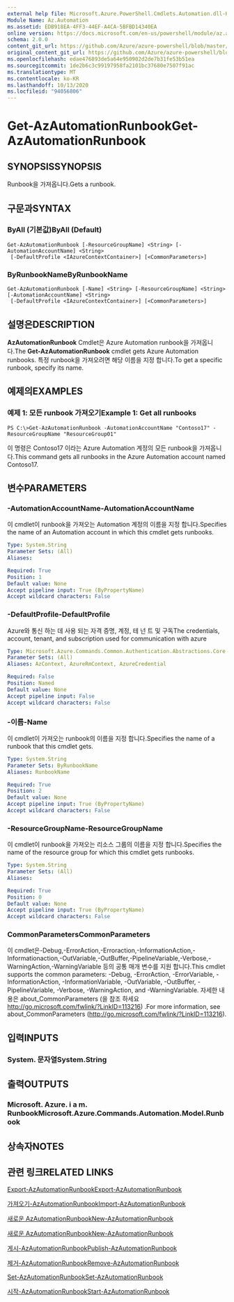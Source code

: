 ```yaml
---
external help file: Microsoft.Azure.PowerShell.Cmdlets.Automation.dll-Help.xml
Module Name: Az.Automation
ms.assetid: EDB918EA-4FF3-44EF-A4CA-5BFBD14340EA
online version: https://docs.microsoft.com/en-us/powershell/module/az.automation/get-azautomationrunbook
schema: 2.0.0
content_git_url: https://github.com/Azure/azure-powershell/blob/master/src/Automation/Automation/help/Get-AzAutomationRunbook.md
original_content_git_url: https://github.com/Azure/azure-powershell/blob/master/src/Automation/Automation/help/Get-AzAutomationRunbook.md
ms.openlocfilehash: edae476893de5a64e950902d2de7b31fe53b51ea
ms.sourcegitcommit: 1de2b6c3c99197958fa2101bc37680e7507f91ac
ms.translationtype: MT
ms.contentlocale: ko-KR
ms.lasthandoff: 10/13/2020
ms.locfileid: "94056806"
---
```

# <span data-ttu-id="e3996-101">Get-AzAutomationRunbook</span><span class="sxs-lookup"><span data-stu-id="e3996-101">Get-AzAutomationRunbook</span></span>

## <span data-ttu-id="e3996-102">SYNOPSIS</span><span class="sxs-lookup"><span data-stu-id="e3996-102">SYNOPSIS</span></span>
<span data-ttu-id="e3996-103">Runbook을 가져옵니다.</span><span class="sxs-lookup"><span data-stu-id="e3996-103">Gets a runbook.</span></span>

## <span data-ttu-id="e3996-104">구문과</span><span class="sxs-lookup"><span data-stu-id="e3996-104">SYNTAX</span></span>

### <span data-ttu-id="e3996-105">ByAll (기본값)</span><span class="sxs-lookup"><span data-stu-id="e3996-105">ByAll (Default)</span></span>
```
Get-AzAutomationRunbook [-ResourceGroupName] <String> [-AutomationAccountName] <String>
 [-DefaultProfile <IAzureContextContainer>] [<CommonParameters>]
```

### <span data-ttu-id="e3996-106">ByRunbookName</span><span class="sxs-lookup"><span data-stu-id="e3996-106">ByRunbookName</span></span>
```
Get-AzAutomationRunbook [-Name] <String> [-ResourceGroupName] <String> [-AutomationAccountName] <String>
 [-DefaultProfile <IAzureContextContainer>] [<CommonParameters>]
```

## <span data-ttu-id="e3996-107">설명은</span><span class="sxs-lookup"><span data-stu-id="e3996-107">DESCRIPTION</span></span>
<span data-ttu-id="e3996-108">**AzAutomationRunbook** Cmdlet은 Azure Automation runbook을 가져옵니다.</span><span class="sxs-lookup"><span data-stu-id="e3996-108">The **Get-AzAutomationRunbook** cmdlet gets Azure Automation runbooks.</span></span>
<span data-ttu-id="e3996-109">특정 runbook을 가져오려면 해당 이름을 지정 합니다.</span><span class="sxs-lookup"><span data-stu-id="e3996-109">To get a specific runbook, specify its name.</span></span>

## <span data-ttu-id="e3996-110">예제의</span><span class="sxs-lookup"><span data-stu-id="e3996-110">EXAMPLES</span></span>

### <span data-ttu-id="e3996-111">예제 1: 모든 runbook 가져오기</span><span class="sxs-lookup"><span data-stu-id="e3996-111">Example 1: Get all runbooks</span></span>
```
PS C:\>Get-AzAutomationRunbook -AutomationAccountName "Contoso17" -ResourceGroupName "ResourceGroup01"
```

<span data-ttu-id="e3996-112">이 명령은 Contoso17 이라는 Azure Automation 계정의 모든 runbook을 가져옵니다.</span><span class="sxs-lookup"><span data-stu-id="e3996-112">This command gets all runbooks in the Azure Automation account named Contoso17.</span></span>

## <span data-ttu-id="e3996-113">변수</span><span class="sxs-lookup"><span data-stu-id="e3996-113">PARAMETERS</span></span>

### <span data-ttu-id="e3996-114">-AutomationAccountName</span><span class="sxs-lookup"><span data-stu-id="e3996-114">-AutomationAccountName</span></span>
<span data-ttu-id="e3996-115">이 cmdlet이 runbook을 가져오는 Automation 계정의 이름을 지정 합니다.</span><span class="sxs-lookup"><span data-stu-id="e3996-115">Specifies the name of an Automation account in which this cmdlet gets runbooks.</span></span>

```yaml
Type: System.String
Parameter Sets: (All)
Aliases:

Required: True
Position: 1
Default value: None
Accept pipeline input: True (ByPropertyName)
Accept wildcard characters: False
```

### <span data-ttu-id="e3996-116">-DefaultProfile</span><span class="sxs-lookup"><span data-stu-id="e3996-116">-DefaultProfile</span></span>
<span data-ttu-id="e3996-117">Azure와 통신 하는 데 사용 되는 자격 증명, 계정, 테 넌 트 및 구독</span><span class="sxs-lookup"><span data-stu-id="e3996-117">The credentials, account, tenant, and subscription used for communication with azure</span></span>

```yaml
Type: Microsoft.Azure.Commands.Common.Authentication.Abstractions.Core.IAzureContextContainer
Parameter Sets: (All)
Aliases: AzContext, AzureRmContext, AzureCredential

Required: False
Position: Named
Default value: None
Accept pipeline input: False
Accept wildcard characters: False
```

### <span data-ttu-id="e3996-118">-이름</span><span class="sxs-lookup"><span data-stu-id="e3996-118">-Name</span></span>
<span data-ttu-id="e3996-119">이 cmdlet이 가져오는 runbook의 이름을 지정 합니다.</span><span class="sxs-lookup"><span data-stu-id="e3996-119">Specifies the name of a runbook that this cmdlet gets.</span></span>

```yaml
Type: System.String
Parameter Sets: ByRunbookName
Aliases: RunbookName

Required: True
Position: 2
Default value: None
Accept pipeline input: True (ByPropertyName)
Accept wildcard characters: False
```

### <span data-ttu-id="e3996-120">-ResourceGroupName</span><span class="sxs-lookup"><span data-stu-id="e3996-120">-ResourceGroupName</span></span>
<span data-ttu-id="e3996-121">이 cmdlet이 runbook을 가져오는 리소스 그룹의 이름을 지정 합니다.</span><span class="sxs-lookup"><span data-stu-id="e3996-121">Specifies the name of the resource group for which this cmdlet gets runbooks.</span></span>

```yaml
Type: System.String
Parameter Sets: (All)
Aliases:

Required: True
Position: 0
Default value: None
Accept pipeline input: True (ByPropertyName)
Accept wildcard characters: False
```

### <span data-ttu-id="e3996-122">CommonParameters</span><span class="sxs-lookup"><span data-stu-id="e3996-122">CommonParameters</span></span>
<span data-ttu-id="e3996-123">이 cmdlet은-Debug,-ErrorAction,-Erroraction,-InformationAction,-Informationaction,-OutVariable,-OutBuffer,-PipelineVariable,-Verbose,-WarningAction,-WarningVariable 등의 공통 매개 변수를 지원 합니다.</span><span class="sxs-lookup"><span data-stu-id="e3996-123">This cmdlet supports the common parameters: -Debug, -ErrorAction, -ErrorVariable, -InformationAction, -InformationVariable, -OutVariable, -OutBuffer, -PipelineVariable, -Verbose, -WarningAction, and -WarningVariable.</span></span> <span data-ttu-id="e3996-124">자세한 내용은 about_CommonParameters (을 참조 하세요 http://go.microsoft.com/fwlink/?LinkID=113216) .</span><span class="sxs-lookup"><span data-stu-id="e3996-124">For more information, see about_CommonParameters (http://go.microsoft.com/fwlink/?LinkID=113216).</span></span>

## <span data-ttu-id="e3996-125">입력</span><span class="sxs-lookup"><span data-stu-id="e3996-125">INPUTS</span></span>

### <span data-ttu-id="e3996-126">System. 문자열</span><span class="sxs-lookup"><span data-stu-id="e3996-126">System.String</span></span>

## <span data-ttu-id="e3996-127">출력</span><span class="sxs-lookup"><span data-stu-id="e3996-127">OUTPUTS</span></span>

### <span data-ttu-id="e3996-128">Microsoft. Azure. i a m. Runbook</span><span class="sxs-lookup"><span data-stu-id="e3996-128">Microsoft.Azure.Commands.Automation.Model.Runbook</span></span>

## <span data-ttu-id="e3996-129">상속자</span><span class="sxs-lookup"><span data-stu-id="e3996-129">NOTES</span></span>

## <span data-ttu-id="e3996-130">관련 링크</span><span class="sxs-lookup"><span data-stu-id="e3996-130">RELATED LINKS</span></span>

[<span data-ttu-id="e3996-131">Export-AzAutomationRunbook</span><span class="sxs-lookup"><span data-stu-id="e3996-131">Export-AzAutomationRunbook</span></span>](./Export-AzAutomationRunbook.md)

[<span data-ttu-id="e3996-132">가져오기-AzAutomationRunbook</span><span class="sxs-lookup"><span data-stu-id="e3996-132">Import-AzAutomationRunbook</span></span>](./Import-AzAutomationRunbook.md)

[<span data-ttu-id="e3996-133">새로운 AzAutomationRunbook</span><span class="sxs-lookup"><span data-stu-id="e3996-133">New-AzAutomationRunbook</span></span>](./New-AzAutomationRunbook.md)

[<span data-ttu-id="e3996-134">새로운 AzAutomationRunbook</span><span class="sxs-lookup"><span data-stu-id="e3996-134">New-AzAutomationRunbook</span></span>](./New-AzAutomationRunbook.md)

[<span data-ttu-id="e3996-135">게시-AzAutomationRunbook</span><span class="sxs-lookup"><span data-stu-id="e3996-135">Publish-AzAutomationRunbook</span></span>](./Publish-AzAutomationRunbook.md)

[<span data-ttu-id="e3996-136">제거-AzAutomationRunbook</span><span class="sxs-lookup"><span data-stu-id="e3996-136">Remove-AzAutomationRunbook</span></span>](./Remove-AzAutomationRunbook.md)

[<span data-ttu-id="e3996-137">Set-AzAutomationRunbook</span><span class="sxs-lookup"><span data-stu-id="e3996-137">Set-AzAutomationRunbook</span></span>](./Set-AzAutomationRunbook.md)

[<span data-ttu-id="e3996-138">시작-AzAutomationRunbook</span><span class="sxs-lookup"><span data-stu-id="e3996-138">Start-AzAutomationRunbook</span></span>](./Start-AzAutomationRunbook.md)


